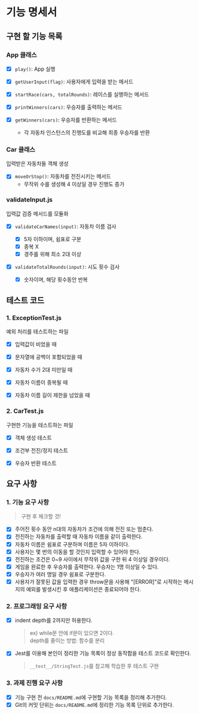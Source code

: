 # 기능 명세서

## 구현 할 기능 목록

### App 클래스

- [x] `play()`: App 실행

- [x] `getUserInput(flag)`: 사용자에게 입력을 받는 메서드

- [x] `startRace(cars, totalRounds)`: 레이스를 실행하는 메서드

- [x] `printWinners(cars)`: 우승자를 출력하는 메서드

- [x] `getWinners(cars)`: 우승자를 반환하는 메서드
  - 각 자동차 인스턴스의 진행도를 비교해 최종 우승자를 반환

### Car 클래스

입력받은 자동차들 객체 생성

- [x] `moveOrStop()`: 자동차를 전진시키는 메서드
  - 무작위 수를 생성해 4 이상일 경우 진행도 증가

### validateInput.js

입력값 검증 메서드를 모듈화

- [x] `validateCarNames(input)`: 자동차 이름 검사

  - [x] 5자 이하이며, 쉼표로 구분
  - [x] 중복 X
  - [x] 경주를 위해 최소 2대 이상

- [x] `validateTotalRounds(input)`: 시도 횟수 검사
  - [x] 숫자이며, 해당 횟수동안 반복

## 테스트 코드

### 1. ExceptionTest.js

예외 처리를 테스트하는 파일

- [x] 입력값이 비었을 때

- [x] 문자열에 공백이 포함되었을 때

- [x] 자동차 수가 2대 미만일 때

- [x] 자동차 이름이 중복될 때

- [x] 자동차 이름 길이 제한을 넘었을 때

### 2. CarTest.js

구현한 기능을 테스트하는 파일

- [x] 객체 생성 테스트

- [x] 조건부 전진/정지 테스트

- [x] 우승자 반환 테스트

## 요구 사항

### 1. 기능 요구 사항

> 구현 후 체크할 것!

- [x] 주어진 횟수 동안 n대의 자동차가 조건에 의해 전진 또는 멈춘다.
- [x] 전진하는 자동차를 출력할 때 자동차 이름을 같이 출력한다.
- [x] 자동차 이름은 쉼표로 구분하며 이름은 5자 이하이다.
- [x] 사용자는 몇 번의 이동을 할 것인지 입력할 수 있어야 한다.
- [x] 전진하는 조건은 0~9 사이에서 무작위 값을 구한 뒤 4 이상일 경우이다.
- [x] 게임을 완료한 후 우승자를 출력한다. 우승자는 1명 이상일 수 있다.
- [x] 우승자가 여러 명일 경우 쉼표로 구분한다.
- [x] 사용자가 잘못된 값을 입력한 경우 throw문을 사용해 "[ERROR]"로 시작하는 메시지의 예외를 발생시킨 후 애플리케이션은 종료되어야 한다.

### 2. 프로그래밍 요구 사항

- [x] indent depth를 2까지만 허용한다.

  > ex) while문 안에 if문이 있으면 2이다.  
  > depth를 줄이는 방법: 함수를 분리

- [x] Jest를 이용해 본인이 정리한 기능 목록이 정상 동작함을 테스트 코드로 확인한다.
  > `__test__/StringTest.js`를 참고해 학습한 후 테스트 구현

### 3. 과제 진행 요구 사항

- [x] 기능 구현 전 `docs/README.md`에 구현할 기능 목록을 정리해 추가한다.
- [x] Git의 커밋 단위는 `docs/README.md`에 정리한 기능 목록 단위로 추가한다.
